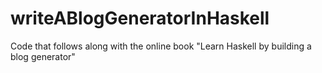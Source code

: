 # writeABlogGeneratorInHaskell
Code that follows along with the online book "Learn Haskell by building a blog generator"
